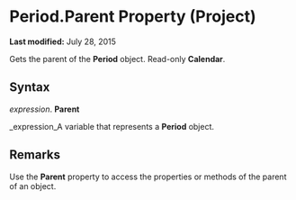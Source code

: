 
# Period.Parent Property (Project)

 **Last modified:** July 28, 2015

Gets the parent of the  **Period** object. Read-only **Calendar**.

## Syntax

 _expression_. **Parent**

 _expression_A variable that represents a  **Period** object.


## Remarks

Use the  **Parent** property to access the properties or methods of the parent of an object.

